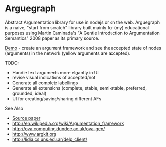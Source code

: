 Arguegraph
=======

Abstract Argumentation library for use in nodejs or on the web.  Arguegraph is a naive, "start from scratch" library built mainly for (my) educational purposes using Martin Caminada's "A Gentle Introduction to Argumentation Semantics" 2008 paper as its primary source.

[Demo](http://mattsouth.github.io/arguegraph/demo.html) - create an argument framework and see the accepted state of nodes (arguments) in the network (yellow arguments are accepted).

TODO:
* Handle text arguments more elgantly in UI
* revise visual indications of accepted/not
* Generate all complete labellings
* Generate all extensions (complete, stable, semi-stable, preferred, grounded, ideal)
* UI for creating/saving/sharing different AFs

See Also
* [Source paper](http://citeseerx.ist.psu.edu/viewdoc/download?doi=10.1.1.379.6308&rep=rep1&type=pdf)
* http://en.wikipedia.org/wiki/Argumentation_framework
* http://ova.computing.dundee.ac.uk/ova-gen/
* http://www.argkit.org
* http://lidia.cs.uns.edu.ar/delp_client/
